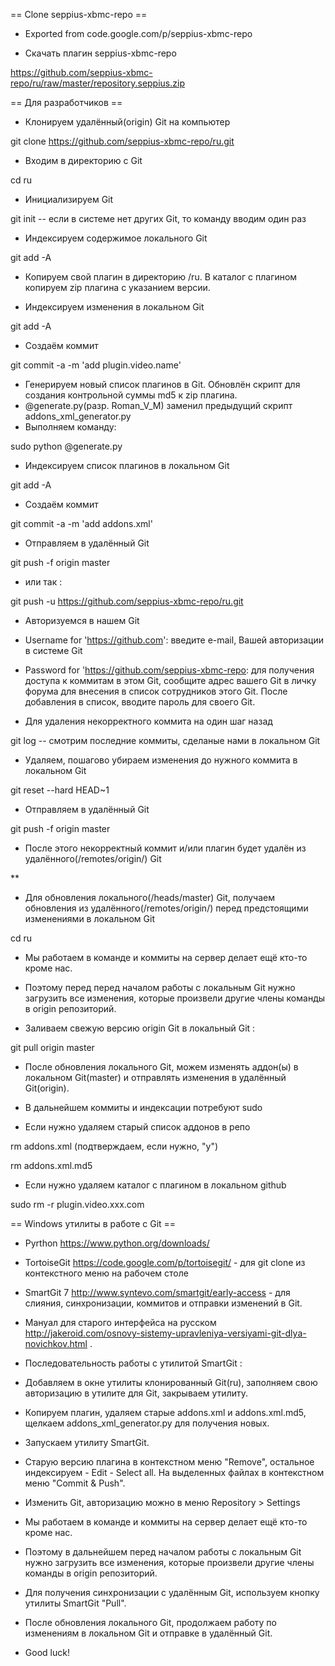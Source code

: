 == Clone seppius-xbmc-repo ==

* Exported from code.google.com/p/seppius-xbmc-repo

* Скачать плагин seppius-xbmc-repo 

https://github.com/seppius-xbmc-repo/ru/raw/master/repository.seppius.zip



== Для разработчиков ==

* Клонируем удалённый(origin) Git на компьютер 

git clone https://github.com/seppius-xbmc-repo/ru.git

* Входим в директорию c Git

cd ru

* Инициализируем Git 

git init   -- если в системе нет других Git, то команду вводим один раз 

* Индексируем содержимое локального  Git 

git add -A

* Копируем свой плагин в директорию /ru. В каталог с плагином копируем zip плагина с указанием версии.

* Индексируем изменения в локальном Git 

git add -A

* Создаём коммит 

git commit -a -m 'add plugin.video.name'

* Генерируем новый список плагинов в Git. Обновлён скрипт для cоздания контрольной суммы  md5 к zip плагина. 
* @generate.py(разр. Roman_V_M) заменил предыдущий скрипт addons_xml_generator.py
* Выполняем команду:

sudo python @generate.py

* Индексируем список плагинов в локальном Git

git add -A

* Создаём коммит

git commit -a -m 'add addons.xml'

* Отправляем в удалённый Git 

git push -f origin master

* или так :

git push -u https://github.com/seppius-xbmc-repo/ru.git

* Авторизуемся в нашем Git

* Username for 'https://github.com':                        введите e-mail, Вашей авторизации в системе Git

* Password for 'https://github.com/seppius-xbmc-repo:       для получения доступа к коммитам в этом Git, сообщите адрес вашего Git в личку форума для внесения в список сотрудников этого Git. После добавления в список, вводите пароль для своего Git.

* Для удаления некорректного коммита на один шаг назад 

git log   -- смотрим последние коммиты, сделаные нами в локальном Git

* Удаляем, пошагово убираем изменения до нужного коммита в локальном Git

git reset --hard HEAD~1 

* Отправляем в удалённый Git 

git push -f origin master

* После этого некорректный коммит и/или плагин будет удалён из удалённого(/remotes/origin/) Git

**

* Для обновления локального(/heads/master) Git, получаем обновления из удалённого(/remotes/origin/) перед предстоящими изменениями в локальном Git 

cd ru

* Мы работаем в команде и коммиты на сервер делает ещё кто-то кроме нас. 

* Поэтому перед перед началом работы с локальным Git нужно загрузить все изменения, которые произвели другие члены команды в origin репозиторий. 

* Заливаем свежую версию origin Git  в локальный Git :

git pull origin master

* После обновления локального Git, можем изменять аддон(ы) в локальном Git(master) и отправлять изменения в удалённый Git(origin).

* В дальнейшем коммиты и индексации потребуют sudo

* Если нужно удаляем старый список аддонов в репо

rm addons.xml (подтверждаем, если нужно, "y")

rm addons.xml.md5

* Если нужно удаляем каталог с плагином в локальном github

sudo rm -r plugin.video.xxx.com


== Windows утилиты в работе с Git ==

* Pyrthon  https://www.python.org/downloads/

* TortoiseGit https://code.google.com/p/tortoisegit/ - для git clone из контекстного меню на рабочем столе

* SmartGit 7  http://www.syntevo.com/smartgit/early-access - для слияния, синхронизации, коммитов и отправки изменений в Git. 

* Мануал для старого интерфейса на русском http://jakeroid.com/osnovy-sistemy-upravleniya-versiyami-git-dlya-novichkov.html . 

* Последовательность работы с утилитой SmartGit : 

* Добавляем в окне утилиты клонированный Git(ru), заполняем свою авторизацию в утилите для Git, закрываем утилиту. 

* Копируем плагин, удаляем старые addons.xml и addons.xml.md5, щелкаем addons_xml_generator.py для получения новых.

* Запускаем утилиту SmartGit. 

* Старую версию плагина в контекстном меню "Remove", остальное индексируем - Edit - Select all.  На выделенных файлах в контекстном меню "Commit & Push".

* Изменить Git, авторизацию  можно в меню Repository > Settings

* Мы работаем в команде и коммиты на сервер делает ещё кто-то кроме нас. 

* Поэтому в дальнейшем перед началом работы с локальным Git нужно загрузить все изменения, которые произвели другие члены команды в origin репозиторий. 

* Для получения синхронизации с удалённым Git, используем кнопку утилиты SmartGit "Pull".

* После обновления локального Git, продолжаем работу по изменениям в локальном Git и отправке в удалённый Git.

* Good luck!